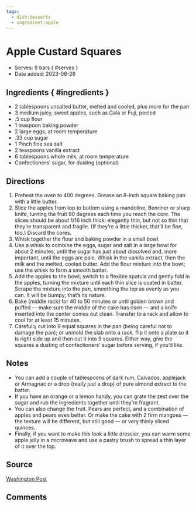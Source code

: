 ```yaml
---
tags:
  - dish:desserts
  - ingredient:apple
---
```

# Apple Custard Squares

- Serves: 9 bars
{ #serves }
- Date added: 2023-08-26

## Ingredients { #ingredients }

- 2 tablespoons unsalted butter, melted and cooled, plus more for the pan
- 3 medium juicy, sweet apples, such as Gala or Fuji, peeled
- .5 cup flour
- 1 teaspoon baking powder
- 2 large eggs, at room temperature
- .33 cup sugar
- 1 Pinch fine sea salt
- 2 teaspoons vanilla extract
- 6 tablespoons whole milk, at room temperature
- Confectioners' sugar, for dusting (optional)

## Directions

1. Preheat the oven to 400 degrees. Grease an 8-inch square baking pan with a little butter.
2. Slice the apples from top to bottom using a mandoline, Benriner or sharp knife, turning the fruit 90 degrees each time you reach the core. The slices should be about 1/16 inch thick: elegantly thin, but not so thin that they’re transparent and fragile. (If they’re a little thicker, that’ll be fine, too.) Discard the cores.
3. Whisk together the flour and baking powder in a small bowl.
4. Use a whisk to combine the eggs, sugar and salt in a large bowl for about 2 minutes, until the sugar has just about dissolved and, more important, until the eggs are pale. Whisk in the vanilla extract, then the milk and the melted, cooled butter. Add the flour mixture into the bowl; use the whisk to form a smooth batter.
5. Add the apples to the bowl; switch to a flexible spatula and gently fold in the apples, turning the mixture until each thin slice is coated in batter. Scrape the mixture into the pan, smoothing the top as evenly as you can. It will be bumpy; that’s its nature.
6. Bake (middle rack) for 40 to 50 minutes or until golden brown and puffed — make sure the middle of the cake has risen — and a knife inserted into the center comes out clean. Transfer to a rack and allow to cool for at least 15 minutes.
7. Carefully cut into 9 equal squares in the pan (being careful not to damage the pan); or unmold the slab onto a rack, flip it onto a plate so it is right side up and then cut it into 9 squares. Either way, give the squares a dusting of confectioners’ sugar before serving, if you’d like.

## Notes

- You can add a couple of tablespoons of dark rum, Calvados, applejack or Armagnac or a drop (really just a drop) of pure almond extract to the batter.
- If you have an orange or a lemon handy, you can grate the zest over the sugar and rub the ingredients together until they’re fragrant. 
- You can also change the fruit. Pears are perfect, and a combination of apples and pears even better. Or make the cake with 2 firm mangoes — the texture will be different, but still good — or very thinly sliced quinces.
- Finally, if you want to make this look a little dressier, you can warm some apple jelly in a microwave and use a pastry brush to spread a thin layer of it over the top.

## Source

[Washington Post](https://www.washingtonpost.com/recipes/dorie-greenspans-custardy-apple-squares/14940/)

## Comments

